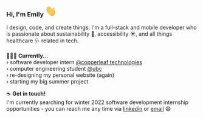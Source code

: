 ### Hi, I'm Emily <img src="hello-wave.gif" width="30" height="30" />

I design, code, and create things. I'm a full-stack and mobile developer who is passionate about sustainability 🌱, accessibility ☀️, and all things healthcare 🩺 related in tech.  
  \
👩🏻‍💻 **Currently...**  
   › software developer intern [@copperleaf technologies](https://www.copperleaf.com/)  
   › computer engineering student [@ubc](https://www.ece.ubc.ca/)  
   › re-designing my personal website (again)  
   › starting my big summer project

☕ **Get in touch!**  
I'm currently searching for winter 2022 software development internship opportunities - you can reach me any time via [linkedin](https://www.linkedin.com/in/emilylukas/) or [email](mailto:emily.lukas@gmail.com) 😄

<!--
**emilylks/emilylks** is a ✨ _special_ ✨ repository because its `README.md` (this file) appears on your GitHub profile.

Here are some ideas to get you started:

- 🔭 I’m currently working on ...
- 🌱 I’m currently learning ...
- 👯 I’m looking to collaborate on ...
- 🤔 I’m looking for help with ...
- 💬 Ask me about ...
- 📫 How to reach me: ...
- 😄 Pronouns: ...
- ⚡ Fun fact: ...
-->

